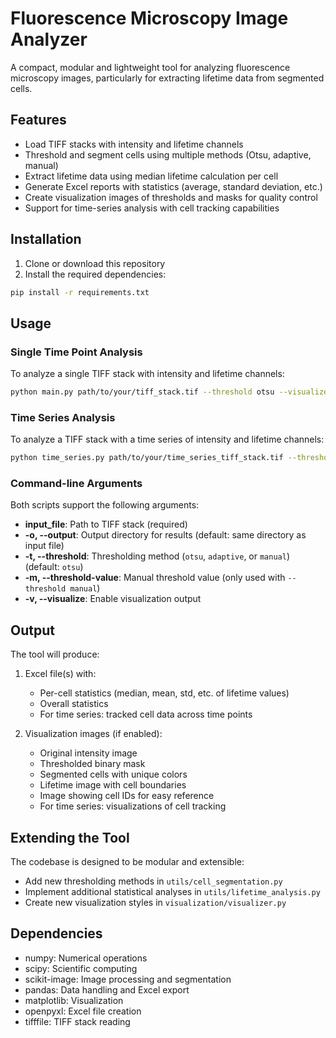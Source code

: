 # Fluorescence Microscopy Image Analyzer

A compact, modular and lightweight tool for analyzing fluorescence microscopy images, particularly for extracting lifetime data from segmented cells.

## Features

- Load TIFF stacks with intensity and lifetime channels
- Threshold and segment cells using multiple methods (Otsu, adaptive, manual)
- Extract lifetime data using median lifetime calculation per cell
- Generate Excel reports with statistics (average, standard deviation, etc.)
- Create visualization images of thresholds and masks for quality control
- Support for time-series analysis with cell tracking capabilities

## Installation

1. Clone or download this repository
2. Install the required dependencies:

```bash
pip install -r requirements.txt
```

## Usage

### Single Time Point Analysis

To analyze a single TIFF stack with intensity and lifetime channels:

```bash
python main.py path/to/your/tiff_stack.tif --threshold otsu --visualize
```

### Time Series Analysis

To analyze a TIFF stack with a time series of intensity and lifetime channels:

```bash
python time_series.py path/to/your/time_series_tiff_stack.tif --threshold otsu --visualize
```

### Command-line Arguments

Both scripts support the following arguments:

- **input_file**: Path to TIFF stack (required)
- **-o, --output**: Output directory for results (default: same directory as input file)
- **-t, --threshold**: Thresholding method (`otsu`, `adaptive`, or `manual`) (default: `otsu`)
- **-m, --threshold-value**: Manual threshold value (only used with `--threshold manual`)
- **-v, --visualize**: Enable visualization output

## Output

The tool will produce:

1. Excel file(s) with:
   - Per-cell statistics (median, mean, std, etc. of lifetime values)
   - Overall statistics
   - For time series: tracked cell data across time points

2. Visualization images (if enabled):
   - Original intensity image
   - Thresholded binary mask
   - Segmented cells with unique colors
   - Lifetime image with cell boundaries
   - Image showing cell IDs for easy reference
   - For time series: visualizations of cell tracking

## Extending the Tool

The codebase is designed to be modular and extensible:

- Add new thresholding methods in `utils/cell_segmentation.py`
- Implement additional statistical analyses in `utils/lifetime_analysis.py`
- Create new visualization styles in `visualization/visualizer.py`

## Dependencies

- numpy: Numerical operations
- scipy: Scientific computing
- scikit-image: Image processing and segmentation
- pandas: Data handling and Excel export
- matplotlib: Visualization
- openpyxl: Excel file creation
- tifffile: TIFF stack reading